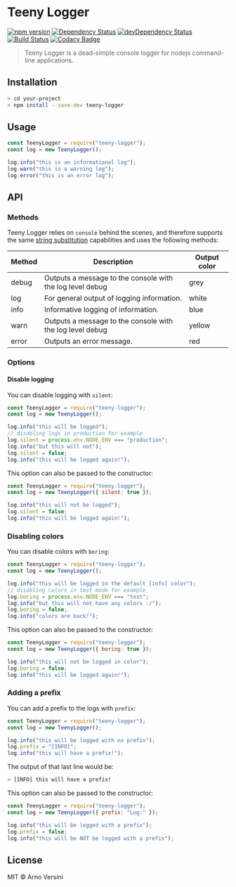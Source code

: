 # Teeny Logger

[![npm version](https://badge.fury.io/js/teeny-logger.svg)](https://badge.fury.io/js/teeny-logger)
<a href="https://david-dm.org/aversini/teeny-logger"><img src="https://david-dm.org/aversini/teeny-logger.svg" alt="Dependency Status"></a>
<a href="https://david-dm.org/aversini/teeny-logger/?type=dev"><img src="https://david-dm.org/aversini/teeny-logger/dev-status.svg" alt="devDependency Status"></a> [![Build Status](https://travis-ci.com/aversini/teeny-logger.svg?branch=master)](https://travis-ci.com/aversini/teeny-logger) [![Codacy Badge](https://app.codacy.com/project/badge/Grade/b93bc5e55c0c478aa3339f66ea69f078)](https://www.codacy.com/gh/aversini/teeny-logger/dashboard?utm_source=github.com&amp;utm_medium=referral&amp;utm_content=aversini/teeny-logger&amp;utm_campaign=Badge_Grade)

> Teeny Logger is a dead-simple console logger for nodejs command-line applications.

## Installation

```sh
> cd your-project
> npm install --save-dev teeny-logger
```

## Usage

```js
const TeenyLogger = require("teeny-logger");
const log = new TeenyLogger();

log.info("this is an informational log");
log.warn("this is a warning log");
log.error("this is an error log");
```

## API

### Methods

Teeny Logger relies on `console` behind the scenes, and therefore supports the same [string substitution](https://developer.mozilla.org/en-US/docs/Web/API/console#Using_string_substitutions) capabilities and uses the following methods:

| Method | Description                                               | Output color |
| ------ | --------------------------------------------------------- | ------------ |
| debug  | Outputs a message to the console with the log level debug | grey         |
| log    | For general output of logging information.                | white        |
| info   | Informative logging of information.                       | blue         |
| warn   | Outputs a message to the console with the log level debug | yellow       |
| error  | Outputs an error message.                                 | red          |

### Options

#### Disable logging

You can disable logging with `silent`:

```js
const TeenyLogger = require("teeny-logger");
const log = new TeenyLogger();

log.info("this will be logged");
// disabling logs in production for example
log.silent = process.env.NODE_ENV === "production";
log.info("but this will not");
log.silent = false;
log.info("this will be logged again!");
```

This option can also be passed to the constructor:

```js
const TeenyLogger = require("teeny-logger");
const log = new TeenyLogger({ silent: true });

log.info("this will not be logged");
log.silent = false;
log.info("this will be logged again!");
```

### Disabling colors

You can disable colors with `boring`:

```js
const TeenyLogger = require("teeny-logger");
const log = new TeenyLogger();

log.info("this will be logged in the default [info] color");
// disabling colors in test mode for example
log.boring = process.env.NODE_ENV === "test";
log.info("but this will not have any colors :/");
log.boring = false;
log.info("colors are back!");
```

This option can also be passed to the constructor:

```js
const TeenyLogger = require("teeny-logger");
const log = new TeenyLogger({ boring: true });

log.info("this will not be logged in color");
log.boring = false;
log.info("this will be logged again!");
```

### Adding a prefix

You can add a prefix to the logs with `prefix`:

```js
const TeenyLogger = require("teeny-logger");
const log = new TeenyLogger();

log.info("this will be logged with no prefix");
log.prefix = "[INFO]";
log.info("this will have a prefix!");
```

The output of that last line would be:

```sh
> [INFO] this will have a prefix!
```

This option can also be passed to the constructor:

```js
const TeenyLogger = require("teeny-logger");
const log = new TeenyLogger({ prefix: "Log:" });

log.info("this will be logged with a prefix");
log.prefix = false;
log.info("this will be NOT be logged with a prefix");
```

## License

MIT © Arno Versini
